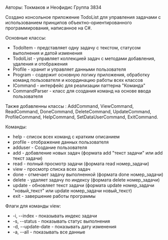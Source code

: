 Авторы: Токмаков и Неофидис
Группа 3834

Создано консольное приложение TodoList для управления задачами с использованием принципов объектно-ориентированного программирования, написанное на C#.

Основные классы:
- TodoItem - представляет одну задачу с текстом, статусом выполнения и датой изменения
- TodolList - управляет коллекцией задач с методами добавления, удаления и отображения
- Profile - хранит и управляет данными пользователя
- Program - содержит основную логику приложения, обработку команд пользователя и координацию работы всех классов
- ICommand - интерфейс для реализации паттерна "Команда"
- CommandParser - класс для создания команд на основе ввода пользователя

Также добавленны классы : AddCommand, ViewCommand, ReadCommand, DoneCommand, DeleteCommand, UpdateCommand, ProfileCommand, HelpCommand, SetDataUserCommand, ExitCommand.

Команды:
- help - список всех команд с кратким описанием
- profile - отображение данных пользователя
- adduser - Создание пользователя
- add - добавление новых задач (формата add "текст задачи" или add текст задачи)
- read - полный просмотр задачи (формата read номер_задачи)
- view - просмотр списка всех задач
- done - отмечает задачу выполненной (формата done номер_задачи)
- delete - удаляет задачу по индексу (формата delete номер_задачи)
- update - обновляет текст задачи (формата update номер_задачи "новый_текст" или update номер_задачи новый_текст)
- exit - завершение работы программы

Флаги для команды view:
- -i, --index - показывать индекс задачи
- -s, --status - показывать статус выполнения
- -d, --update-date - показывать дату изменения
- -a, --all - показывать все данные

